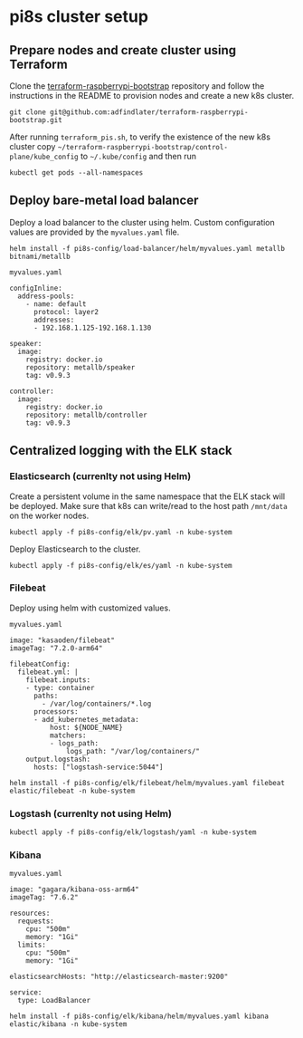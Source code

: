 # pi8s cluster setup

## Prepare nodes and create cluster using Terraform

Clone the [terraform-raspberrypi-bootstrap](https://github.com/adfindlater/terraform-raspberrypi-bootstrap) repository and follow the instructions in the README to provision nodes and create a new k8s cluster.
```
git clone git@github.com:adfindlater/terraform-raspberrypi-bootstrap.git
```

After running `terraform_pis.sh`, to verify the existence of the new k8s cluster copy `~/terraform-raspberrypi-bootstrap/control-plane/kube_config` to `~/.kube/config` and then run

```
kubectl get pods --all-namespaces
```

## Deploy bare-metal load balancer

Deploy a load balancer to the cluster using helm.  Custom configuration values are provided by the `myvalues.yaml` file.
```
helm install -f pi8s-config/load-balancer/helm/myvalues.yaml metallb bitnami/metallb
```

`myvalues.yaml`
```
configInline: 
  address-pools:
    - name: default
      protocol: layer2
      addresses:
      - 192.168.1.125-192.168.1.130

speaker:
  image:
    registry: docker.io
    repository: metallb/speaker
    tag: v0.9.3

controller:
  image:
    registry: docker.io
    repository: metallb/controller
    tag: v0.9.3
```

## Centralized logging with the ELK stack

### Elasticsearch (currenlty not using Helm)

Create a persistent volume in the same namespace that the ELK stack will be deployed. 
Make sure that k8s can write/read to the host path `/mnt/data` on the worker nodes.

```
kubectl apply -f pi8s-config/elk/pv.yaml -n kube-system
```

Deploy Elasticsearch to the cluster.
```
kubectl apply -f pi8s-config/elk/es/yaml -n kube-system
```


### Filebeat

Deploy using helm with customized values.

`myvalues.yaml`
```
image: "kasaoden/filebeat"
imageTag: "7.2.0-arm64"

filebeatConfig:
  filebeat.yml: |
    filebeat.inputs:
    - type: container
      paths:
        - /var/log/containers/*.log
      processors:
      - add_kubernetes_metadata:
          host: ${NODE_NAME}
          matchers:
          - logs_path:
              logs_path: "/var/log/containers/"
    output.logstash:
      hosts: ["logstash-service:5044"]
```

```
helm install -f pi8s-config/elk/filebeat/helm/myvalues.yaml filebeat elastic/filebeat -n kube-system
```


### Logstash (currenlty not using Helm)

```
kubectl apply -f pi8s-config/elk/logstash/yaml -n kube-system
```

### Kibana

`myvalues.yaml`
```
image: "gagara/kibana-oss-arm64"
imageTag: "7.6.2"

resources:
  requests:
    cpu: "500m"
    memory: "1Gi"
  limits:
    cpu: "500m"
    memory: "1Gi"

elasticsearchHosts: "http://elasticsearch-master:9200"

service:
  type: LoadBalancer
```

```
helm install -f pi8s-config/elk/kibana/helm/myvalues.yaml kibana elastic/kibana -n kube-system
```


